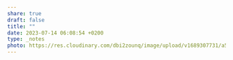 ```yaml
---
share: true
draft: false
title: ""
date: 2023-07-14 06:08:54 +0200
type: _notes
photo: https://res.cloudinary.com/dbi2zounq/image/upload/v1689307731/a51oxk4z9x98ekxujh1s.jpg
---
```



